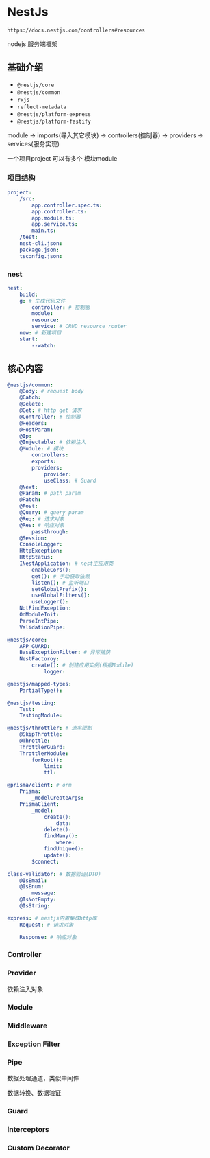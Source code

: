 # NestJs

`https://docs.nestjs.com/controllers#resources`

nodejs 服务端框架

## 基础介绍

- `@nestjs/core`
- `@nestjs/common`
- `rxjs`
- `reflect-metadata`
- `@nestjs/platform-express`
- `@nestjs/platform-fastify`




module -> imports(导入其它模块)
       -> controllers(控制器)
       -> providers   -> services(服务实现)

一个项目project 可以有多个 模块module




### 项目结构
```yaml
project:
    /src:
        app.controller.spec.ts:
        app.controller.ts:
        app.module.ts:
        app.service.ts:
        main.ts:
    /test:
    nest-cli.json:
    package.json:
    tsconfig.json:
```

### nest
```yaml
nest:
    build:
    g: # 生成代码文件
        controller: # 控制器
        module:
        resource:
        service: # CRUD resource router
    new: # 新建项目
    start:
        --watch:
```


## 核心内容
```yaml
@nestjs/common:
    @Body: # request body
    @Catch:
    @Delete:
    @Get: # http get 请求
    @Controller: # 控制器
    @Headers:
    @HostParam:
    @Ip:
    @Injectable: # 依赖注入
    @Mudule: # 模块
        controllers:
        exports:
        providers:
            provider:
            useClass: # Guard
    @Next:
    @Param: # path param
    @Patch:
    @Post:
    @Query: # query param
    @Req: # 请求对象
    @Res: # 响应对象
        passthrough:
    @Session:
    ConsoleLogger:
    HttpException:
    HttpStatus:
    INestApplication: # nest主应用类
        enableCors():
        get(): # 手动获取依赖
        listen(): # 监听端口
        setGlobalPrefix():
        useGlobalFilters():
        useLogger():
    NotFindException:
    OnModuleInit:
    ParseIntPipe:
    ValidationPipe:

@nestjs/core:
    APP_GUARD:
    BaseExceptionFilter: # 异常捕获
    NestFactoroy:
        create(): # 创建应用实例(根据Module)
            logger:

@nestjs/mapped-types:
    PartialType():

@nestjs/testing:
    Test:
    TestingModule:

@nestjs/throttler: # 速率限制
    @SkipThrottle:
    @Throttle:
    ThrottlerGuard:
    ThrottlerModule:
        forRoot():
            limit:
            ttl:

@prisma/client: # orm
    Prisma:
        _modelCreateArgs:
    PrismaClient:
        _model:
            create():
                data:
            delete():
            findMany():
                where:
            findUnique():
            update():
        $connect:

class-validator: # 数据验证(DTO)
    @IsEmail:
    @IsEnum:
        message:
    @IsNotEmpty:
    @IsString:

express: # nestjs内置集成http库
    Request: # 请求对象

    Response: # 响应对象
```


### Controller


### Provider

依赖注入对象





### Module


### Middleware


### Exception Filter


### Pipe

数据处理通道，类似中间件

数据转换、数据验证



### Guard


### Interceptors


### Custom Decorator